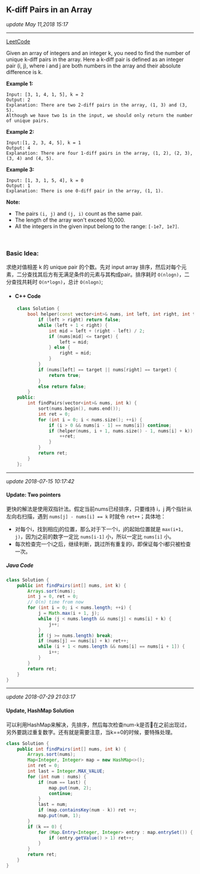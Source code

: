 ## K-diff Pairs in an Array
_update May 11,2018 15:17_

---
[LeetCode](https://leetcode.com/problems/k-diff-pairs-in-an-array/description/)

Given an array of integers and an integer k, you need to find the number of unique k-diff pairs in the array. Here a k-diff pair is defined as an integer pair (i, j), where i and j are both numbers in the array and their absolute difference is k.

**Example 1:**

    Input: [3, 1, 4, 1, 5], k = 2
    Output: 2
    Explanation: There are two 2-diff pairs in the array, (1, 3) and (3, 5).
    Although we have two 1s in the input, we should only return the number of unique pairs.

**Example 2:**

    Input:[1, 2, 3, 4, 5], k = 1
    Output: 4
    Explanation: There are four 1-diff pairs in the array, (1, 2), (2, 3), (3, 4) and (4, 5).

**Example 3:**

    Input: [1, 3, 1, 5, 4], k = 0
    Output: 1
    Explanation: There is one 0-diff pair in the array, (1, 1).

**Note:**

* The pairs `(i, j)` and `(j, i)` count as the same pair.
* The length of the array won't exceed 10,000.
* All the integers in the given input belong to the range: `[-1e7, 1e7]`.

<br>

### Basic Idea:
求绝对值相差 k 的 unique pair 的个数。先对 input array 排序，然后对每个元素，二分查找其后方有无满足条件的元素与其构成pair。排序耗时 `O(nlogn)`，二分查找共耗时 `O(n*logn)`，总计 `O(nlogn)`;

* #### C++ Code
```cpp
    class Solution {
        bool helper(const vector<int>& nums, int left, int right, int target) {
            if (left > right) return false;
            while (left + 1 < right) {
                int mid = left + (right - left) / 2;
                if (nums[mid] <= target) {
                    left = mid;
                } else {
                    right = mid;
                }
            }
            if (nums[left] == target || nums[right] == target) {
                return true;
            }
            else return false;
        }
    public:
        int findPairs(vector<int>& nums, int k) {
            sort(nums.begin(), nums.end());
            int ret = 0;
            for (int i = 0; i < nums.size(); ++i) {
                if (i > 0 && nums[i - 1] == nums[i]) continue;
                if (helper(nums, i + 1, nums.size() - 1, nums[i] + k)) {
                    ++ret;
                }
            }
            return ret;
        }
    };
```

---
_update 2018-07-15 10:17:42_
#### Update: Two pointers
更快的解法是使用双指针法。假定当前nums已经排序，只要维持 i，j 两个指针从左向右扫描，遇到 `nums[j] - nums[i] == k` 时就令 `ret++`；具体地：

* 对每个i，找到相应j的位置，那么对于下一个i，j的起始位置就是 `max(i+1, j)`，因为j之前的数字一定比 `nums[i-1]` 小，所以一定比 `nums[i]` 小。
* 每次检查完一个i之后，继续判断，跳过所有重复的i，即保证每个i都只被检查一次。

##### Java Code
```java
class Solution {
    public int findPairs(int[] nums, int k) {
        Arrays.sort(nums);
        int j = 0, ret = 0;
        // O(n) time from now
        for (int i = 0; i < nums.length; ++i) {
            j = Math.max(i + 1, j);
            while (j < nums.length && nums[j] < nums[i] + k) {
                j++;
            }
            if (j >= nums.length) break;
            if (nums[j] == nums[i] + k) ret++;
            while (i + 1 < nums.length && nums[i] == nums[i + 1]) {
                i++;
            }
        }
        return ret;
    }
}
```

---
_update 2018-07-29 21:03:17_

#### Update, HashMap Solution
可以利用HashMap来解决，先排序，然后每次检查num-k是否在之前出现过，另外要跳过重复数字。还有就是需要注意，当k==0的时候，要特殊处理。
```java
class Solution {
    public int findPairs(int[] nums, int k) {
        Arrays.sort(nums);
        Map<Integer, Integer> map = new HashMap<>();
        int ret = 0;
        int last = Integer.MAX_VALUE;
        for (int num : nums) {
            if (num == last) {
                map.put(num, 2);
                continue;
            }
            last = num;
            if (map.containsKey(num - k)) ret ++;
            map.put(num, 1);
        }
        if (k == 0) {
            for (Map.Entry<Integer, Integer> entry : map.entrySet()) {
                if (entry.getValue() > 1) ret++;
            }
        }
        return ret;
    }
}
```
